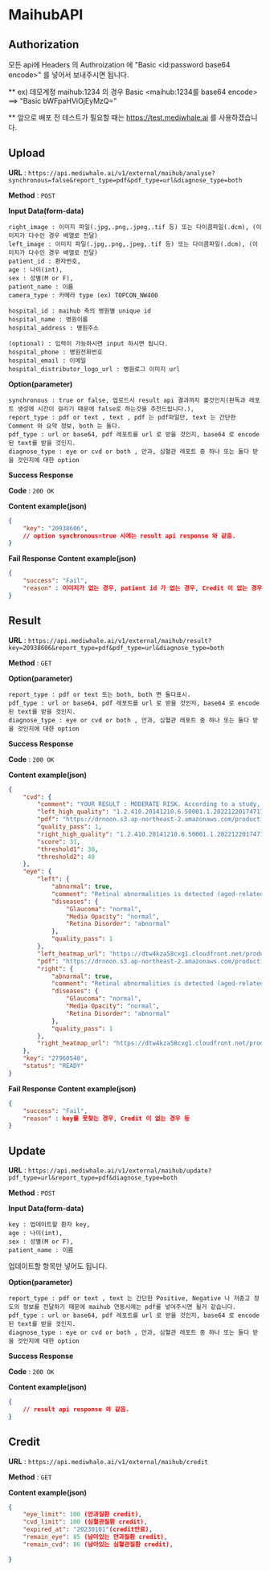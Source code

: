 # MaihubAPI

## Authorization

모든 api에 Headers 의 Authroization 에 "Basic <id:password base64 encode>" 를 넣어서 보내주시면 됩니다.

** ex) 데모계정 maihub:1234 의 경우 Basic <maihub:1234를 base64 encode> ==> "Basic bWFpaHViOjEyMzQ="

** 앞으로 배포 전 테스트가 필요할 때는 https://test.mediwhale.ai 를 사용하겠습니다. 

## Upload

**URL** : `https://api.mediwhale.ai/v1/external/maihub/analyse?synchronous=false&report_type=pdf&pdf_type=url&diagnose_type=both`

**Method** : `POST`

**Input Data(form-data)**

```
right_image : 이미지 파일(.jpg,.png,.jpeg,.tif 등) 또는 다이콤파일(.dcm), (이미지가 다수인 경우 배열로 전달)
left_image : 이미지 파일(.jpg,.png,.jpeg,.tif 등) 또는 다이콤파일(.dcm), (이미지가 다수인 경우 배열로 전달)
patient_id : 환자번호,
age : 나이(int),
sex : 성별(M or F),
patient_name : 이름
camera_type : 카메라 type (ex) TOPCON_NW400

hospital_id : maihub 측의 병원별 unique id
hospital_name : 병원이름
hospital_address : 병원주소

(optional) : 입력이 가능하시면 input 하시면 됩니다.
hospital_phone : 병원전화번호
hospital_email : 이메일
hospital_distributor_logo_url : 병원로그 이미지 url
```

**Option(parameter)**

```
synchronous : true or false, 업로드시 result api 결과까지 볼것인지(판독과 레포트 생성에 시간이 걸리기 때문에 false로 하는것을 추천드립니다.),
report_type : pdf or text , text , pdf 는 pdf파일만, text 는 간단한 Comment 와 요약 정보, both 는 둘다.
pdf_type : url or base64, pdf 레포트를 url 로 받을 것인지, base64 로 encode된 text를 받을 것인지.
diagnose_type : eye or cvd or both , 안과, 심혈관 레포트 중 하나 또는 둘다 받을 것인지에 대한 option
```

**Success Response**

**Code** : `200 OK`

**Content example(json)**

```json
{
    "key": "20938606",
    // option synchronous=true 시에는 result api response 와 같음.
}
```
**Fail Response**
**Content example(json)**

```json
{
    "success": "Fail",
    "reason" : 이미지가 없는 경우, patient id 가 없는 경우, Credit 이 없는 경우 등
}
```

## Result

**URL** : `https://api.mediwhale.ai/v1/external/maihub/result?key=20938606&report_type=pdf&pdf_type=url&diagnose_type=both`

**Method** : `GET`

**Option(parameter)**

```
report_type : pdf or text 또는 both, both 면 둘다표시.
pdf_type : url or base64, pdf 레포트를 url 로 받을 것인지, base64 로 encode된 text를 받을 것인지.
diagnose_type : eye or cvd or both , 안과, 심혈관 레포트 중 하나 또는 둘다 받을 것인지에 대한 option
```
**Success Response**

**Code** : `200 OK`

**Content example(json)**

```json
{
    "cvd": {
        "comment": "YOUR RESULT : MODERATE RISK. According to a study, 1 in 10 people in MODERATE-RISK group will experience a cardiovascular disease event (like stroke, heart attack or other circulatory problem) within the next 10 years. A MODERATE-RISK score does not indicate that you have a cardiovascular disease nor will you definitely experience a heart attack or stroke, but it does signal the need to make changes to your lifestyle.",
        "left_high_quality": "1.2.410.20141210.6.50001.1.202212201747170278.2.dcm",
        "pdf": "https://drnoon.s3.ap-northeast-2.amazonaws.com/production/reports/cvd/c61a5e1109adafbb5c6d7b7807fc137455318f72fc639439d0868cd37458ed21/00513122_cvd_20240520_071804.pdf",
        "quality_pass": 1,
        "right_high_quality": "1.2.410.20141210.6.50001.1.202212201747170278.2.dcm",
        "score": 31,
        "threshold1": 30,
        "threshold2": 40
    },
    "eye": {
        "left": {
            "abnormal": true,
            "comment": "Retinal abnormalities is detected (aged-related macular degeneration, diabetic retinopathy, etc).\nNo significant glaucoma suspect/media opacity",
            "diseases": {
                "Glaucoma": "normal",
                "Media Opacity": "normal",
                "Retina Disorder": "abnormal"
            },
            "quality_pass": 1
        },
        "left_heatmap_url": "https://dtw4kza58cxg1.cloudfront.net/production/processed/4416a7dd742165a7a8b6eb3958e299f14ca4e95065df7b687489a47b80ecfa51/443_071753790011_left_actmap.jpg",
        "pdf": "https://drnoon.s3.ap-northeast-2.amazonaws.com/production/reports/eye/5f9c2c9b8245b158e924c6450ff082881b8a6e8b15b19dea3b3c3d96d975bfbd/00513122_eye_20240520_071803.pdf",
        "right": {
            "abnormal": true,
            "comment": "Retinal abnormalities is detected (aged-related macular degeneration, diabetic retinopathy, etc).\nNo significant glaucoma suspect/media opacity",
            "diseases": {
                "Glaucoma": "normal",
                "Media Opacity": "normal",
                "Retina Disorder": "abnormal"
            },
            "quality_pass": 1
        },
        "right_heatmap_url": "https://dtw4kza58cxg1.cloudfront.net/production/processed/ef4fa0aed3227bc7c595038090ca3a131cabac37ad7382c9f13a9dbf9eb1600b/443_071734045017_right_actmap.jpg"
    },
    "key": "27960540",
    "status": "READY"
}
```
**Fail Response**
**Content example(json)**

```json
{
    "success": "Fail",
    "reason" : key를 못찾는 경우, Credit 이 없는 경우 등
}
```

## Update

**URL** : `https://api.mediwhale.ai/v1/external/maihub/update?pdf_type=url&report_type=pdf&diagnose_type=both`

**Method** : `POST`

**Input Data(form-data)**

```
key : 업데이트할 환자 key,
age : 나이(int),
sex : 성별(M or F),
patient_name : 이름
```
업데이트할 항목만 넣어도 됩니다.

**Option(parameter)**

```
report_type : pdf or text , text 는 간단한 Positive, Negative 나 저중고 정도의 정보를 전달하기 때문에 maihub 연동시에는 pdf를 넣어주시면 될거 같습니다.
pdf_type : url or base64, pdf 레포트를 url 로 받을 것인지, base64 로 encode된 text를 받을 것인지.
diagnose_type : eye or cvd or both , 안과, 심혈관 레포트 중 하나 또는 둘다 받을 것인지에 대한 option
```

**Success Response**

**Code** : `200 OK`

**Content example(json)**

```json
{
    // result api response 와 같음.
}
```

## Credit

**URL** : `https://api.mediwhale.ai/v1/external/maihub/credit`

**Method** : `GET`

**Content example(json)**

```json
{   
    "eye_limit": 100 (안과질환 credit),
    "cvd_limit": 100 (심혈관질환 credit),
    "expired_at": "20230101"(credit만료),
    "remain_eye": 85 (남아있는 안과질환 credit),
    "remain_cvd": 86 (남아있는 심혈관질환 credit),
   
}
```
